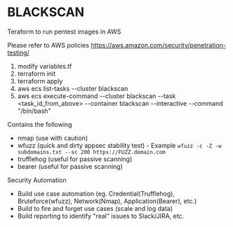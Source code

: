 # BLACKSCAN
Teraform to run pentest images in AWS

Please refer to AWS policies https://aws.amazon.com/security/penetration-testing/

1. modify variables.tf
2. terraform init
3. terraform apply
4. aws ecs list-tasks --cluster blackscan
5. aws ecs execute-command --cluster blackscan --task <task_id_from_above> --container blackscan --interactive --command "/bin/bash"

Contains the following

- nmap (use with caution) 
- wfuzz (quick and dirty appsec stability test) - Example ```wfuzz -c -Z -w subdomains.txt --sc 200 https://FUZZ.domain.com```
- trufflehog (useful for passive scanning)
- bearer (useful for passive scanning)

Security Automation

- Build use case automation (eg. Credential(Trufflehog), Bruteforce(wfuzz), Network(Nmap), Application(Bearer), etc.)
- Build to fire and forget use cases (scale and log data)
- Build reporting to identify "real" issues to Slack/JIRA, etc.
